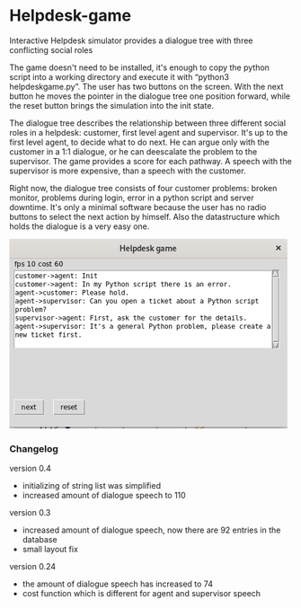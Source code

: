 # Helpdesk-game
Interactive Helpdesk simulator provides a dialogue tree with three conflicting social roles

The game doesn't need to be installed, it's enough to copy the python script into a working directory and execute it with “python3 helpdeskgame.py”. The user has two buttons on the screen. With the next button he moves the pointer in the dialogue tree one position forward, while the reset button brings the simulation into the init state.

The dialogue tree describes the relationship between three different social roles in a helpdesk: customer, first level agent and supervisor. It's up to the first level agent, to decide what to do next. He can argue only with the customer in a 1:1 dialogue, or he can deescalate the problem to the supervisor. The game provides a score for each pathway. A speech with the supervisor is more expensive, than a speech with the customer.

Right now, the dialogue tree consists of four customer problems: broken monitor, problems during login, error in a python script and server downtime. It's only a minimal software because the user has no radio buttons to select the next action by himself. Also the datastructure which holds the dialogue is a very easy one.

![screenshot](screenshot.png)

### Changelog
version 0.4

 - initializing of string list was simplified
 - increased amount of dialogue speech to 110
 
 version 0.3

- increased amount of dialogue speech, now there are 92 entries in the database
- small layout fix
 
version 0.24

- the amount of dialogue speech has increased to 74
- cost function which is different for agent and supervisor speech


